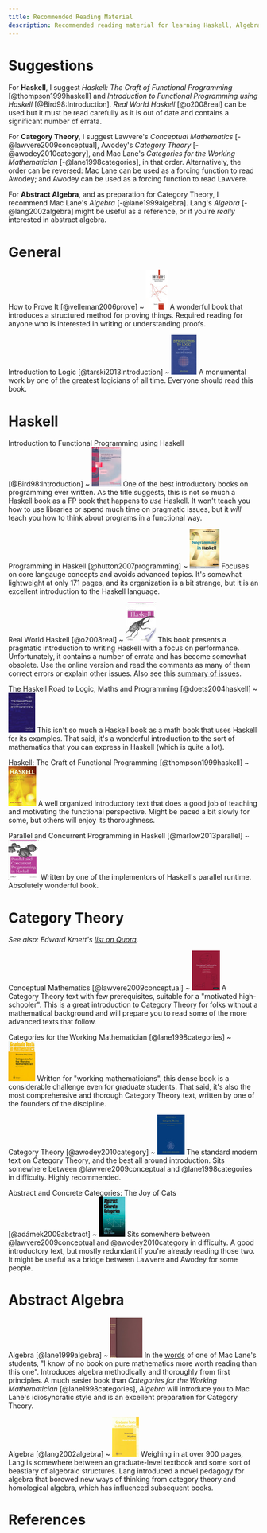 ```yaml
---
title: Recommended Reading Material
description: Recommended reading material for learning Haskell, Algebra, Category Theory, etc.
---
```


# Suggestions

For **Haskell**, I suggest *Haskell: The Craft of Functional Programming* [@thompson1999haskell]
and *Introduction to Functional Programming using Haskell* [@Bird98:Introduction].
*Real World Haskell* [@o2008real] can be used but it must be read carefully as it is out of date and contains a significant number of errata.

For **Category Theory**, I suggest Lawvere's *Conceptual Mathematics* [-@lawvere2009conceptual], Awodey's *Category Theory* [-@awodey2010category],
and Mac Lane's *Categories for the Working Mathematician* [-@lane1998categories], in that order.
Alternatively, the order can be reversed: Mac Lane can be used as a forcing function to read Awodey;
and Awodey can be used as a forcing function to read Lawvere.

For **Abstract Algebra**, and as preparation for Category Theory, I recommend Mac&nbsp;Lane's *Algebra* [-@lane1999algebra].
Lang's *Algebra* [-@lang2002algebra] might be useful as a reference, or if you're *really* interested in abstract algebra.

# General

How to Prove It [@velleman2006prove]
  ~ ![How to Prove It Cover](/images/prove-it.jpg)
    A wonderful book that introduces a structured method for proving things.
    Required reading for anyone who is interested in writing or understanding proofs.

Introduction to Logic [@tarski2013introduction]
  ~ ![Introduction to Logic Cover](/images/logic.jpg)
    A monumental work by one of the greatest logicians of all time.
    Everyone should read this book.

# Haskell

Introduction to Functional Programming using Haskell [@Bird98:Introduction]
  ~ ![Introduction to Functional Programming using Haskell Cover](/images/bird-intro-fp.jpg)
    One of the best introductory books on programming ever written.
    As the title suggests, this is not so much a Haskell book as a FP book that happens to *use* Haskell.
    It won't teach you how to use libraries or spend much time on pragmatic issues,
    but it *will* teach you how to think about programs in a functional way.

Programming in Haskell [@hutton2007programming]
  ~ ![Programming in Haskell Cover](/images/programming-in-haskell.jpg)
    Focuses on core langauge concepts and avoids advanced topics.
    It's somewhat lightweight at only 171 pages, and its organization is a bit strange,
    but it is an excellent introduction to the Haskell language.

Real World Haskell [@o2008real]
  ~ ![Real World Haskell Cover](/images/real-world-haskell.jpg)
    This book presents a pragmatic introduction to writing Haskell with a focus on performance.
    Unfortunately, it contains a number of errata and has become somewhat obsolete.
    Use the online version and read the comments as many of them correct errors or explain other issues.
    Also see this [summary of issues][caveats].

The Haskell Road to Logic, Maths and Programming [@doets2004haskell]
  ~ ![The Haskell Road to Logic Cover](/images/haskell-road.jpg)
    This isn't so much a Haskell book as a math book that uses Haskell for its examples.
    That said, it's a wonderful introduction to the sort of mathematics that you can express in Haskell (which is quite a lot).

Haskell: The Craft of Functional Programming [@thompson1999haskell]
  ~ ![Haskell: The Craft of Functional Programming Cover](/images/haskell-thompson.jpg)
    A well organized introductory text that does a good job of teaching and motivating the functional perspective.
    Might be paced a bit slowly for some, but others will enjoy its thoroughness.

Parallel and Concurrent Programming in Haskell [@marlow2013parallel]
  ~ ![Parallel and Concurrent Programming in Haskell Cover](/images/marlow-book.jpg)
    Written by one of the implementors of Haskell's parallel runtime. Absolutely wonderful book.

[caveats]: http://stackoverflow.com/a/23733494/2225384

# Category Theory

*See also: Edward Kmett's [list on Quora][ed].*

[ed]: http://www.quora.com/Category-Theory/What-is-the-best-textbook-for-Category-theory

Conceptual Mathematics [@lawvere2009conceptual]
  ~ ![Conceptual Mathematics Cover](/images/lawvere.jpg)
    A Category Theory text with few prerequisites, suitable for a "motivated high-schooler".
    This is a great introduction to Category Theory for folks without a mathematical background
    and will prepare you to read some of the more advanced texts that follow.

Categories for the Working Mathematician [@lane1998categories]
  ~ ![Categories for the Working Mathematician Cover](/images/maclane-categories.jpg)
    Written for "working mathematicians", this dense book is a considerable challenge even for graduate students.
    That said, it's also the most comprehensive and thorough Category Theory text, written by one of the founders of the discipline.

Category Theory [@awodey2010category]
  ~ ![Category Theory Cover](/images/awodey.jpg)
    The standard modern text on Category Theory, and the best all around introduction.
    Sits somewhere between @lawvere2009conceptual and @lane1998categories in difficulty.
    Highly recommended.

Abstract and Concrete Categories: The Joy of Cats [@adámek2009abstract]
  ~ ![Joy of Cats Cover](/images/joy-of-cats.jpg)
    Sits somewhere between @lawvere2009conceptual and @awodey2010category in difficulty.
    A good introductory text, but mostly redundant if you're already reading those two.
    It might be useful as a bridge between Lawvere and Awodey for some people.

# Abstract Algebra

Algebra [@lane1999algebra]
  ~ ![Algebra Cover](/images/maclane-algebra.jpg)
    In the [words] of one of Mac Lane's students,
    "I know of no book on pure mathematics more worth reading than this one".
    Introduces algebra methodically and thoroughly from first principles.
    A much easier book than *Categories for the Working Mathematician* [@lane1998categories],
    *Algebra* will introduce you to Mac Lane's idiosyncratic style
    and is an excellent preparation for Category Theory.

Algebra [@lang2002algebra]
  ~ ![Algebra Cover](/images/lang.jpg)
    Weighing in at over 900 pages, Lang is somewhere between an graduate-level textbook
    and some sort of beastiary of algebraic structures.
    Lang introduced a novel pedagogy for algebra that borowed new ways of thinking
    from category theory and homological algebra,
    which has influenced subsequent books.

[words]: http://www.amazon.com/review/R2MHDPXKDJRWA2/ref=cm_cr_dp_cmt?ie=UTF8&ASIN=0821816462&nodeID=283155&store=books

# References

